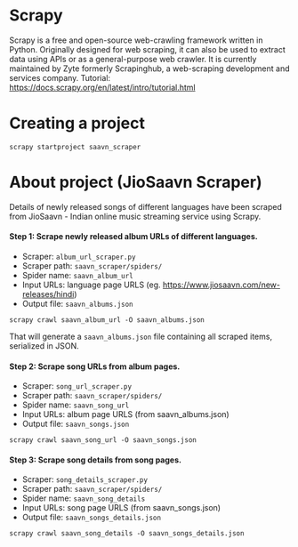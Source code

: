 # Scrapy
Scrapy is a free and open-source web-crawling framework written in Python. Originally designed for web scraping, it can also be used to extract data using APIs or as a general-purpose web crawler. It is currently maintained by Zyte formerly Scrapinghub, a web-scraping development and services company.
Tutorial: https://docs.scrapy.org/en/latest/intro/tutorial.html

# Creating a project
```
scrapy startproject saavn_scraper
```

# About project (JioSaavn Scraper)
Details of newly released songs of different languages have been scraped from JioSaavn - Indian online music streaming service using Scrapy.
#### Step 1: Scrape newly released album URLs of different languages.
* Scraper: `album_url_scraper.py`
* Scraper path: `saavn_scraper/spiders/`
* Spider name: `saavn_album_url`
* Input URLs: language page URLS (eg. https://www.jiosaavn.com/new-releases/hindi)
* Output file: `saavn_albums.json`
```
scrapy crawl saavn_album_url -O saavn_albums.json
```
That will generate a `saavn_albums.json` file containing all scraped items, serialized in JSON.
#### Step 2: Scrape song URLs from album pages.
* Scraper: `song_url_scraper.py`
* Scraper path: `saavn_scraper/spiders/`
* Spider name: `saavn_song_url`
* Input URLs: album page URLS (from saavn_albums.json)
* Output file: `saavn_songs.json`
```
scrapy crawl saavn_song_url -O saavn_songs.json
```
#### Step 3: Scrape song details from song pages.
* Scraper: `song_details_scraper.py`
* Scraper path: `saavn_scraper/spiders/`
* Spider name: `saavn_song_details`
* Input URLs: song page URLS (from saavn_songs.json)
* Output file: `saavn_songs_details.json`
```
scrapy crawl saavn_song_details -O saavn_songs_details.json
```


